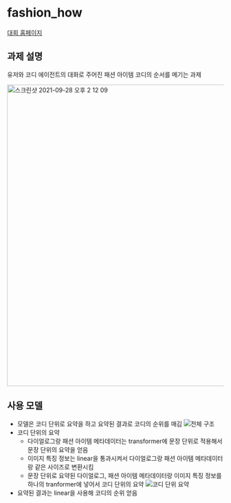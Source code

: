 # fashion_how
[대회 홈페이지](https://fashion-how.org/ETRI/fashion_how.html)

## 과제 설명
유저와 코디 에이전트의 대화로 주어진 패션 아이템 코디의 순서를 메기는 과제 

<img width="699" alt="스크린샷 2021-09-28 오후 2 12 09" src="https://user-images.githubusercontent.com/22863750/135026999-1788e5d9-1212-4f91-800c-20fe2c3879f9.png">

## 사용 모델
*	모델은 코디 단위로 요약을 하고 요약된 결과로 코디의 순위를 매김
![전체 구조](https://user-images.githubusercontent.com/22863750/135027202-d5af6b41-7bf5-4cc6-8b14-1e227a840874.png)
* 코디 단위의 요약
  * 다이얼로그랑 패션 아이템 메타데이터는 transformer에 문장 단위로 적용해서 문장 단위의 요약을 얻음
  * 이미지 특징 정보는 linear을 통과시켜서 다이얼로그랑 패션 아이템 메타데이터랑 같은 사이즈로 변환시킴
  * 문장 단위로 요약된 다이얼로그, 패션 아이템 메타데이터랑 이미지 특징 정보를 하나의 tranformer에 넣어서 코디 단위의 요약
![코디 단위 요약](https://user-images.githubusercontent.com/22863750/135027215-516f1b2d-4856-4fad-b315-e2f6c8c61a82.png)
* 요약된 결과는 linear을 사용해 코디의 순위 얻음

